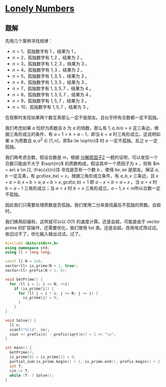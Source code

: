 # [Lonely Numbers](https://codeforces.com/problemset/problem/1424/J)

## 题解
先用几个案例寻找规律：
- $n = 1$，孤独数字有 $1$ ，结果为 $1$ 。
- $n = 2$，孤独数字有 $1, 2$ ，结果为 $2$ 。
- $n = 3$，孤独数字有 $1, 2, 3$ ，结果为 $3$ 。
- $n = 4$，孤独数字有 $1, 3$ ，结果为 $2$ 。
- $n = 5$，孤独数字有 $1, 3, 5$ ，结果为 $3$ 。
- $n = 6$，孤独数字有 $1, 3, 5$ ，结果为 $3$ 。
- $n = 7$，孤独数字有 $1, 3, 5, 7$ ，结果为 $4$ 。
- $n = 8$，孤独数字有 $1, 3, 5, 7$ ，结果为 $4$ 。
- $n = 9$，孤独数字有 $1, 5, 7$ ，结果为 $3$ 。
- $n = 10$，孤独数字有 $1, 5, 7$ ，结果为 $3$ 。

在观察时发现如果两个数互素那么一定不是朋友。且似乎所有合数都一定不孤独。

我们考虑如果 $a$ 恰好为质数且 $b$ 为 $a$ 的倍数，那么有 $1, a, b / a = k$ 这三条边，根据三角形成立的条件，有 $a + 1 > k > a - 1$，即当 $k = a$ 时三角形成立。这说明如果 $a$ 为质数且 $a, a^2 \in [1, n]$，即$a \le \sqrt{n}$ 时 $a$ 一定不孤独。反之 $a$ 一定孤独。

我们再考虑合数，假设合数是 $m$，根据 [分解质因子2](B3715_分解质因子2.md) 一题的证明，可以发现一个合数只能由不大于 $\sqrt{m}$ 的质数构成，假设其中一个质因子为 $x$ ，则有 $m = ax\ a \in [2, \frac{x}{n}]$ 寻找是否有一个数 $b$ ，使得 $bx, ax$ 是朋友。保证 $a, b$ 一定互素，有 $gcd(ax, bx) = x$，根据三角形成立条件，有 $a, b, x$ 三条边，且 $x + a > b, x + b > a, a + b > x, gcd(a, b) = 1$ 即 $a - x < b < a + x$ 。当 $a > x$ 时 $b = a - 1$ 三角形成立；当 $a < x$ 时 $b = x$ 三角形成立。$a - 1, x < m$所以合数一定不孤独。

因此我们只需要处理质数是否孤独。我们使用二分来查找最后不孤独的质数。会超时。

我们换用前缀和，这样就可以以 $O(1)$ 的速度计算。还是会超，可能是由于 vector<ll> prime 的扩容操作，还需要优化，我们使用 list 类。还是会超，改用埃式筛试试。依旧过不了，优化输入输出试试。过了。

```cpp
#include <bits/stdc++.h>
using namespace std;
using ll = long long;

const ll N = 1e6;
vector<ll> is_prime(N + 1, true);
vector<ll> prefix(N + 1, 0);

void GetPrime() {
  for (ll i = 2; i <= N; ++i)
    if (is_prime[i]) {
      for (ll j = i * i; j <= N; j += i) {
        is_prime[j] = 0;
      }
    }
}

void Solve() {
  ll n;
  scanf("%lld", &n);
  cout << prefix[n] - prefix[sqrt(n)] + 1 << "\n";
}

int main() {
  GetPrime();
  is_prime[0] = is_prime[1] = 0;
  partial_sum(is_prime.begin() + 1, is_prime.end(), prefix.begin() + 1);
  int T;
  cin >> T;
  while (T--) Solve();
}
```
